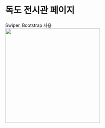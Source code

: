 # 독도 전시관 페이지 
Swiper, Bootstrap 사용<br>
<img src="https://github.com/seunghyeon-Baek/fileupload/assets/150358806/d45122c4-6b65-49f0-9352-aa3d9bda92ab" width="300px">

